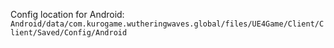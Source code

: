 Config location for Android:
```Android/data/com.kurogame.wutheringwaves.global/files/UE4Game/Client/Client/Saved/Config/Android```
